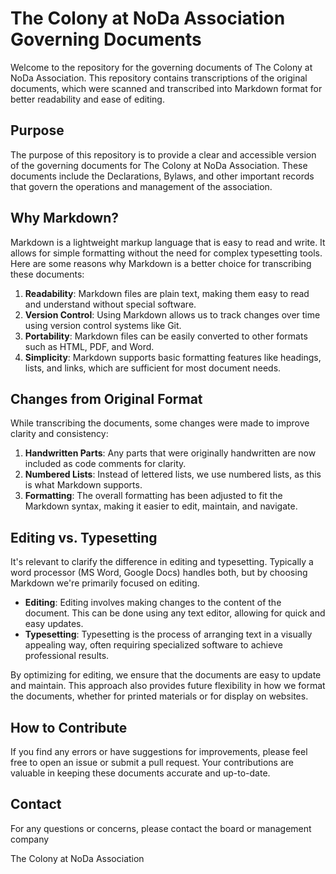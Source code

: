 # The Colony at NoDa Association Governing Documents

Welcome to the repository for the governing documents of The Colony at NoDa Association. This repository contains transcriptions of the original documents, which were scanned and transcribed into Markdown format for better readability and ease of editing.

## Purpose

The purpose of this repository is to provide a clear and accessible version of the governing documents for The Colony at NoDa Association. These documents include the Declarations, Bylaws, and other important records that govern the operations and management of the association.

## Why Markdown?

Markdown is a lightweight markup language that is easy to read and write. It allows for simple formatting without the need for complex typesetting tools. Here are some reasons why Markdown is a better choice for transcribing these documents:

1. **Readability**: Markdown files are plain text, making them easy to read and understand without special software.
2. **Version Control**: Using Markdown allows us to track changes over time using version control systems like Git.
3. **Portability**: Markdown files can be easily converted to other formats such as HTML, PDF, and Word.
4. **Simplicity**: Markdown supports basic formatting features like headings, lists, and links, which are sufficient for most document needs.

## Changes from Original Format

While transcribing the documents, some changes were made to improve clarity and consistency:

1. **Handwritten Parts**: Any parts that were originally handwritten are now included as code comments for clarity.
2. **Numbered Lists**: Instead of lettered lists, we use numbered lists, as this is what Markdown supports.
3. **Formatting**: The overall formatting has been adjusted to fit the Markdown syntax, making it easier to edit, maintain, and navigate.

## Editing vs. Typesetting

It's relevant to clarify the difference in editing and typesetting. Typically a word processor (MS Word, Google Docs) handles both, but by choosing Markdown we're primarily focused on editing.

- **Editing**: Editing involves making changes to the content of the document. This can be done using any text editor, allowing for quick and easy updates.
- **Typesetting**: Typesetting is the process of arranging text in a visually appealing way, often requiring specialized software to achieve professional results.

By optimizing for editing, we ensure that the documents are easy to update and maintain. This approach also provides future flexibility in how we format the documents, whether for printed materials or for display on websites.

## How to Contribute

If you find any errors or have suggestions for improvements, please feel free to open an issue or submit a pull request. Your contributions are valuable in keeping these documents accurate and up-to-date.

## Contact

For any questions or concerns, please contact the board or management company

The Colony at NoDa Association
